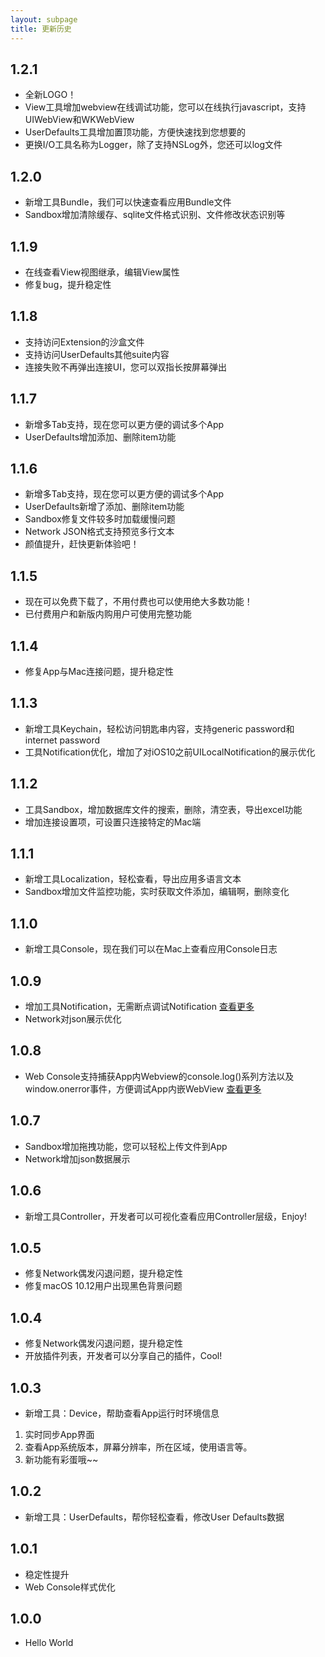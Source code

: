 ```yaml
---
layout: subpage
title: 更新历史
---
```


## 1.2.1

- 全新LOGO！
- View工具增加webview在线调试功能，您可以在线执行javascript，支持UIWebView和WKWebView
- UserDefaults工具增加置顶功能，方便快速找到您想要的
- 更换I/O工具名称为Logger，除了支持NSLog外，您还可以log文件

## 1.2.0

- 新增工具Bundle，我们可以快速查看应用Bundle文件
- Sandbox增加清除缓存、sqlite文件格式识别、文件修改状态识别等

## 1.1.9

- 在线查看View视图继承，编辑View属性
- 修复bug，提升稳定性

## 1.1.8

- 支持访问Extension的沙盒文件
- 支持访问UserDefaults其他suite内容
- 连接失败不再弹出连接UI，您可以双指长按屏幕弹出

## 1.1.7

- 新增多Tab支持，现在您可以更方便的调试多个App
- UserDefaults增加添加、删除item功能

## 1.1.6

- 新增多Tab支持，现在您可以更方便的调试多个App
- UserDefaults新增了添加、删除item功能
- Sandbox修复文件较多时加载缓慢问题
- Network JSON格式支持预览多行文本
- 颜值提升，赶快更新体验吧！

## 1.1.5

- 现在可以免费下载了，不用付费也可以使用绝大多数功能！
- 已付费用户和新版内购用户可使用完整功能

## 1.1.4

- 修复App与Mac连接问题，提升稳定性

## 1.1.3

- 新增工具Keychain，轻松访问钥匙串内容，支持generic password和internet password
- 工具Notification优化，增加了对iOS10之前UILocalNotification的展示优化

## 1.1.2

- 工具Sandbox，增加数据库文件的搜索，删除，清空表，导出excel功能
- 增加连接设置项，可设置只连接特定的Mac端

## 1.1.1

- 新增工具Localization，轻松查看，导出应用多语言文本
- Sandbox增加文件监控功能，实时获取文件添加，编辑啊，删除变化

## 1.1.0

- 新增工具Console，现在我们可以在Mac上查看应用Console日志

## 1.0.9

- 增加工具Notification，无需断点调试Notification [查看更多](/tools/cnnotification.html)
- Network对json展示优化

## 1.0.8

- Web Console支持捕获App内Webview的console.log()系列方法以及window.onerror事件，方便调试App内嵌WebView [查看更多](/tools/cnwebconsole.html)

## 1.0.7

- Sandbox增加拖拽功能，您可以轻松上传文件到App
- Network增加json数据展示

## 1.0.6

- 新增工具Controller，开发者可以可视化查看应用Controller层级，Enjoy!

## 1.0.5

- 修复Network偶发闪退问题，提升稳定性
- 修复macOS 10.12用户出现黑色背景问题

## 1.0.4

- 修复Network偶发闪退问题，提升稳定性
- 开放插件列表，开发者可以分享自己的插件，Cool!

## 1.0.3

- 新增工具：Device，帮助查看App运行时环境信息
1. 实时同步App界面
2. 查看App系统版本，屏幕分辨率，所在区域，使用语言等。
3. 新功能有彩蛋哦~~


## 1.0.2

- 新增工具：UserDefaults，帮你轻松查看，修改User Defaults数据


## 1.0.1

- 稳定性提升
- Web Console样式优化

## 1.0.0

- Hello World